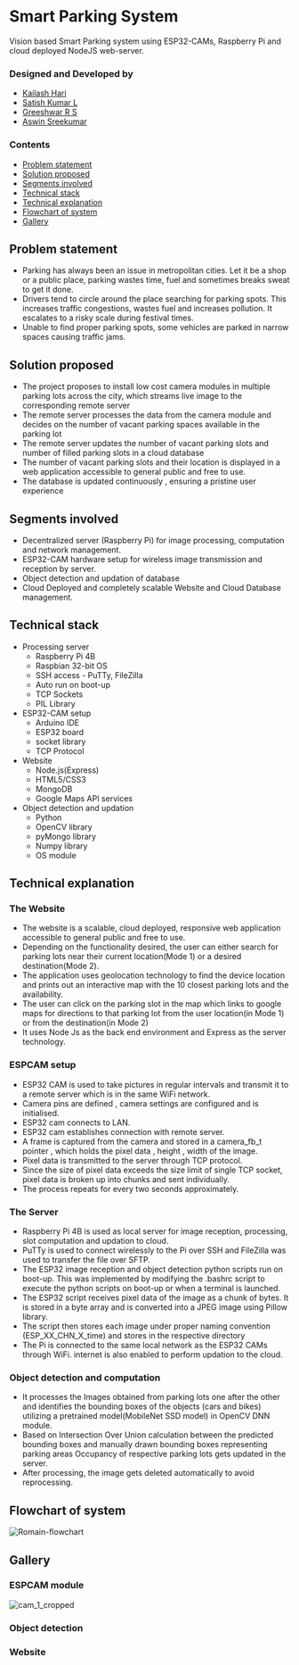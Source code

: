 # Smart Parking System
Vision based Smart Parking system using ESP32-CAMs, Raspberry Pi and cloud deployed NodeJS web-server. 

### Designed and Developed by
- [Kailash Hari](https://github.com/kailashhari)
- [Satish Kumar L](https://github.com/Satish-Kumar-L)
- [Greeshwar R S](https://github.com/greesh02)
- [Aswin Sreekumar](https://github.com/aswin-sreekumar)

### Contents
- [Problem statement](#Problem-statement)
- [Solution proposed](#Solution-proposed)
- [Segments involved](#Segments-involved)
- [Technical stack](#Technical-stack)
- [Technical explanation](#Technical-explanation)
- [Flowchart of system](#Flowchart-of-system)
- [Gallery](#Gallery)

## Problem statement
- Parking has always been an issue in metropolitan cities.  Let it be a shop or a public place, parking wastes time, fuel and sometimes breaks sweat to get it done.
- Drivers tend to circle around the place searching for parking spots. This increases traffic congestions, wastes fuel and increases pollution. It escalates to a risky scale during festival times.
- Unable to find proper parking spots, some vehicles are parked in narrow spaces causing traffic jams.

## Solution proposed
- The project proposes to install low cost camera modules in multiple parking lots across the city, which streams live image to the corresponding remote server 
- The remote server processes the data from the camera module and decides on the number of vacant parking spaces available in the parking lot
- The remote server updates the number of vacant parking slots and number of filled parking slots in a cloud database
- The number of vacant parking slots and their location is displayed in a web application accessible to general public and free to use.
- The database is updated continuously , ensuring a pristine user experience

## Segments involved
- Decentralized server (Raspberry Pi) for image processing, computation and network management.
- ESP32-CAM hardware setup for wireless image transmission and reception by server.
- Object detection and updation of database
- Cloud Deployed and completely scalable Website and Cloud Database management.

## Technical stack
- Processing server
  - Raspberry Pi 4B 
  - Raspbian 32-bit OS
  - SSH access - PuTTy, FileZilla
  - Auto run on boot-up
  - TCP Sockets
  - PIL Library
- ESP32-CAM setup
  - Arduino IDE
  - ESP32 board 
  - socket library
  - TCP Protocol
- Website
  - Node.js(Express)
  - HTML5/CSS3
  - MongoDB
  - Google Maps API services
- Object detection and updation
  - Python
  - OpenCV library
  - pyMongo library
  - Numpy library
  - OS module

## Technical explanation
### The Website
- The website is a scalable, cloud deployed, responsive web application accessible to general public and free to use.
- Depending on the functionality desired, the user can either search for parking lots near their current location(Mode 1) or a desired destination(Mode 2).
- The application uses geolocation technology to find the device location and prints out an interactive map with the 10 closest parking lots and the availability.
- The user can click on the parking slot in the map which links to google maps for directions to that parking lot from the user location(in Mode 1) or from the destination(in Mode 2)
- It uses Node Js as the back end environment and Express as the server technology. 

### ESPCAM setup
- ESP32 CAM is used to take pictures in regular intervals and transmit it to a remote server which is in the same WiFi network.
- Camera pins are defined , camera settings are configured and is initialised.
- ESP32 cam connects to LAN.
- ESP32 cam establishes connection with remote server.
- A frame is captured from the camera and stored in a camera_fb_t pointer , which holds the pixel data , height , width of the image.
- Pixel data is transmitted to the server through TCP protocol.
- Since the size of pixel data exceeds the size limit of single TCP socket, pixel data is broken up into chunks and sent individually.
- The process repeats for every two seconds approximately.

### The Server
- Raspberry Pi 4B is used as local server for image reception, processing, slot computation and updation to cloud.
- PuTTy is used to connect wirelessly to the Pi over SSH and FileZilla was used to transfer the file over SFTP. 
- The ESP32 image reception and object detection python scripts run on boot-up. This was implemented by modifying the .bashrc script to execute the python scripts on boot-up or when a terminal is launched.
- The ESP32 script receives pixel data of the image as a chunk of bytes. It is stored in a byte array and is converted into a JPEG image using Pillow library. 
- The script then stores each image under proper naming convention (ESP_XX_CHN_X_time) and stores in the respective directory
- The Pi is connected to the same local network as the ESP32 CAMs through WiFi. internet is also enabled to perform updation to the cloud.

### Object detection and computation
- It processes the Images obtained from parking lots one after the other and identifies the bounding boxes of the objects (cars and bikes) utilizing a pretrained model(MobileNet SSD model) in OpenCV DNN module.
- Based on Intersection Over Union calculation between the predicted bounding boxes and manually drawn bounding boxes representing parking areas Occupancy of respective parking lots gets updated in the server.
- After processing, the image gets deleted automatically to avoid reprocessing.


## Flowchart of system
![Romain-flowchart](https://user-images.githubusercontent.com/63254914/145010041-10b53ae5-b5e7-4cda-89e6-7fe81f6e233d.png)

## Gallery
### ESPCAM module
![cam_1_cropped](https://user-images.githubusercontent.com/63254914/145010529-bd299476-77f5-4eae-b4b9-ed2f8ebd2d3b.jpg)


### Object detection


### Website




